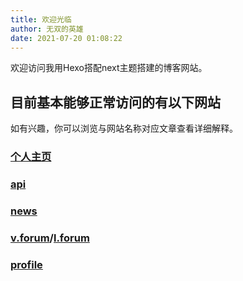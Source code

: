 ```yaml
---
title: 欢迎光临
author: 无双的英雄
date: 2021-07-20 01:08:22
---
```

欢迎访问我用Hexo搭配next主题搭建的博客网站。

## 目前基本能够正常访问的有以下网站

如有兴趣，你可以浏览与网站名称对应文章查看详细解释。

### [个人主页](https://peerless-hero.top/)

### [api](http://api.peerless.vip/)

### [news](http://news.peerless.vip/)

### [v.forum](http://v.forum.peerless-hero.top/)/[l.forum](http://l.forum.peerless-hero.top/)

### [profile](http://profile.peerless.vip/)
